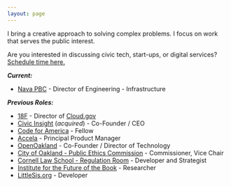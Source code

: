 ```yaml
---
layout: page 
---
```


I bring a creative approach to solving complex problems. I focus on work that serves the public interest.
 
Are you interested in discussing civic tech, start-ups, or digital services? <a href="https://calendly.com/eddietejeda/30min">Schedule time here.</a>

***Current:***

  - [Nava PBC](https://navapbc.com) - Director of Engineering - Infrastructure

***Previous Roles:***

  - [18F](https://18f.gsa.gov) - Director of [Cloud.gov](https://cloud.gov)
  - [Civic Insight](http://civicinsight.com) (*acquired*) - Co-Founder / CEO 
  - [Code for America](https://www.codeforamerica.org) - Fellow 
  - [Accela](http://accela.com) - Principal Product Manager 
  - [OpenOakland](http://openoakland.org) - Co-Founder / Director of Technology 
  - [City of Oakland - Public Ethics Commission](https://www.oaklandca.gov/boards-commissions/public-ethics-commission) - Commissioner, Vice Chair 
  - [Cornell Law School - Regulation Room](https://web.archive.org/web/20120620221618/http://regulationroom.org/about/) - Developer and Strategist 
  - [Institute for the Future of the Book](http://futureofthebook.org) - Researcher 
  - [LittleSis.org](https://littlesis.org) - Developer

